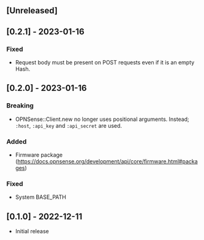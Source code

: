 ## [Unreleased]

## [0.2.1] - 2023-01-16

### Fixed

- Request body must be present on POST requests even if it is an empty Hash.

## [0.2.0] - 2023-01-16

### Breaking

- OPNSense::Client.new no longer uses positional arguments. Instead; `:host`, `:api_key` and `:api_secret` are used.

### Added

- Firmware package (https://docs.opnsense.org/development/api/core/firmware.html#packages)

### Fixed

- System BASE_PATH

## [0.1.0] - 2022-12-11

- Initial release
